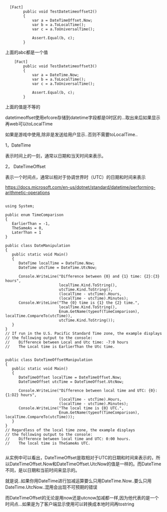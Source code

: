```
  [Fact]
        public void TestDatetimeoffset2()
        {
            var a = DateTimeOffset.Now;
            var b = a.ToLocalTime();
            var c = a.ToUniversalTime();

            Assert.Equal(b, c);
        }
```

上面的abc都是一个值



```
    [Fact]
        public void TestDatetimeoffset3()
        {
            var a = DateTime.Now;
            var b = a.ToLocalTime();
            var c = a.ToUniversalTime();

            Assert.Equal(b, c);
        }
```

上面的值是不等的





datetimeoffset使用efcore存储到datetime字段都是0时区的...取出来后如果显示再web可以toLocalTime

如果是游戏中使用,除非是发送给用户显示..否则不需要toLocalTime..



1，DateTime

表示时间上的一刻，通常以日期和当天时间来表示。

2， DateTimeOffset

表示一个时间点，通常以相对于协调世界时（UTC）的日期和时间来表示



 https://docs.microsoft.com/en-us/dotnet/standard/datetime/performing-arithmetic-operations 



```

using System;

public enum TimeComparison
{
   EarlierThan = -1,
   TheSameAs = 0,
   LaterThan = 1
}

public class DateManipulation
{
   public static void Main()
   {
      DateTime localTime = DateTime.Now;
      DateTime utcTime = DateTime.UtcNow;
      
      Console.WriteLine("Difference between {0} and {1} time: {2}:{3} hours", 
                        localTime.Kind.ToString(), 
                        utcTime.Kind.ToString(), 
                        (localTime - utcTime).Hours, 
                        (localTime - utcTime).Minutes);
      Console.WriteLine("The {0} time is {1} the {2} time.", 
                        localTime.Kind.ToString(), 
                        Enum.GetName(typeof(TimeComparison), localTime.CompareTo(utcTime)), 
                        utcTime.Kind.ToString());  
   }
}
// If run in the U.S. Pacific Standard Time zone, the example displays 
// the following output to the console:
//    Difference between Local and Utc time: -7:0 hours
//    The Local time is EarlierThan the Utc time.      


public class DateTimeOffsetManipulation
{
   public static void Main()
   {
      DateTimeOffset localTime = DateTimeOffset.Now;
      DateTimeOffset utcTime = DateTimeOffset.UtcNow;
      
      Console.WriteLine("Difference between local time and UTC: {0}:{1:D2} hours", 
                        (localTime - utcTime).Hours, 
                        (localTime - utcTime).Minutes);
      Console.WriteLine("The local time is {0} UTC.", 
                        Enum.GetName(typeof(TimeComparison), localTime.CompareTo(utcTime)));  
   }
}
// Regardless of the local time zone, the example displays 
// the following output to the console:
//    Difference between local time and UTC: 0:00 hours.
//    The local time is TheSameAs UTC.


```

 从实例中可以看出，DateTimeOffset是取相对于UTC的日期和时间来表示的，所以DateTimeOffset.Now和DateTimeOffset.UtcNow的值是一样的。而DateTime不同，是以日期和当前时间来显示的。 



就是说..如果你用DateTime进行加减运算要么只用DateTime.Now..要么只用DateTime.UtcNow..混用会出现不可预期的错误



而DateTimeOffset的无论是用now还是utcnow加减都一样,因为他代表的是一个时间点...如果是为了客户端显示使用可以转换成本地时间再tostring



